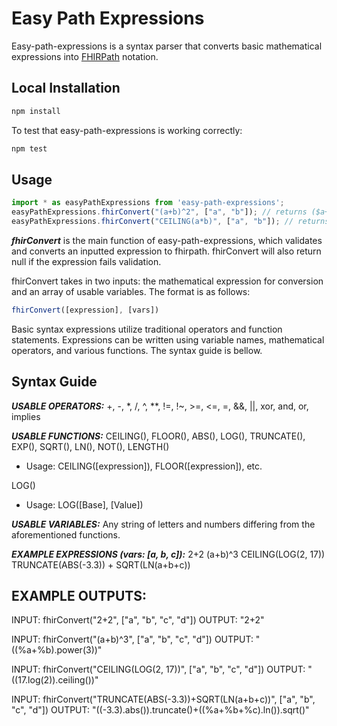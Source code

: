 # Easy Path Expressions

Easy-path-expressions is a syntax parser that converts basic mathematical
expressions into [FHIRPath](https://hl7.org/fhirpath/) notation. 

## Local Installation

```bash
npm install
```

To test that easy-path-expressions is working correctly:

```bash
npm test
```

## Usage

```javascript
import * as easyPathExpressions from 'easy-path-expressions';
easyPathExpressions.fhirConvert("(a+b)^2", ["a", "b"]); // returns ($a+$b).power(2)
easyPathExpressions.fhirConvert("CEILING(a*b)", ["a", "b"]); // returns ($a*$b).ceiling()
```

***fhirConvert*** is the main function of easy-path-expressions, which validates and converts an
inputted expression to fhirpath. fhirConvert will also return null if the expression fails validation.


fhirConvert takes in two inputs: the mathematical expression for conversion and 
an array of usable variables. The format is as follows:

```javascript
fhirConvert([expression], [vars])
```

Basic syntax expressions utilize traditional operators and function statements.
Expressions can be written using variable names, mathematical operators, and various
functions. The syntax guide is bellow.

## Syntax Guide

***USABLE OPERATORS:*** +, -, *, /, ^, **, !=, !~, >=, <=, =, &&, ||, xor, and, or, implies

***USABLE FUNCTIONS:***
CEILING(), FLOOR(), ABS(), LOG(), TRUNCATE(), EXP(), SQRT(), LN(), NOT(), LENGTH()  
* Usage: CEILING([expression]), FLOOR([expression]), etc.

LOG()  
* Usage: LOG([Base], [Value])
    
***USABLE VARIABLES:***
Any string of letters and numbers differing from the aforementioned functions.

***EXAMPLE EXPRESSIONS (vars: [a, b, c]):***
2+2
(a+b)^3
CEILING(LOG(2, 17))
TRUNCATE(ABS(-3.3)) + SQRT(LN(a+b+c))

## EXAMPLE OUTPUTS:


INPUT: fhirConvert("2+2", ["a", "b", "c", "d"])
OUTPUT: "2+2"

INPUT: fhirConvert("(a+b)^3", ["a", "b", "c", "d"])
OUTPUT: "((%a+%b).power(3))"

INPUT: fhirConvert("CEILING(LOG(2, 17))", ["a", "b", "c", "d"])
OUTPUT: "((17.log(2)).ceiling())"

INPUT: fhirConvert("TRUNCATE(ABS(-3.3))+SQRT(LN(a+b+c))", ["a", "b", "c", "d"])
OUTPUT: "((-3.3).abs()).truncate()+((%a+%b+%c).ln()).sqrt()"
